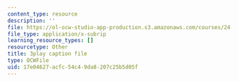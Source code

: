 ```yaml
---
content_type: resource
description: ''
file: https://ol-ocw-studio-app-production.s3.amazonaws.com/courses/24-908-creole-language-and-caribbean-identities-spring-2017/17e04627acfc54c49da8207c25b5d05f_fh1bvrJN4Fc.vtt
file_type: application/x-subrip
learning_resource_types: []
resourcetype: Other
title: 3play caption file
type: OCWFile
uid: 17e04627-acfc-54c4-9da8-207c25b5d05f
---
```

